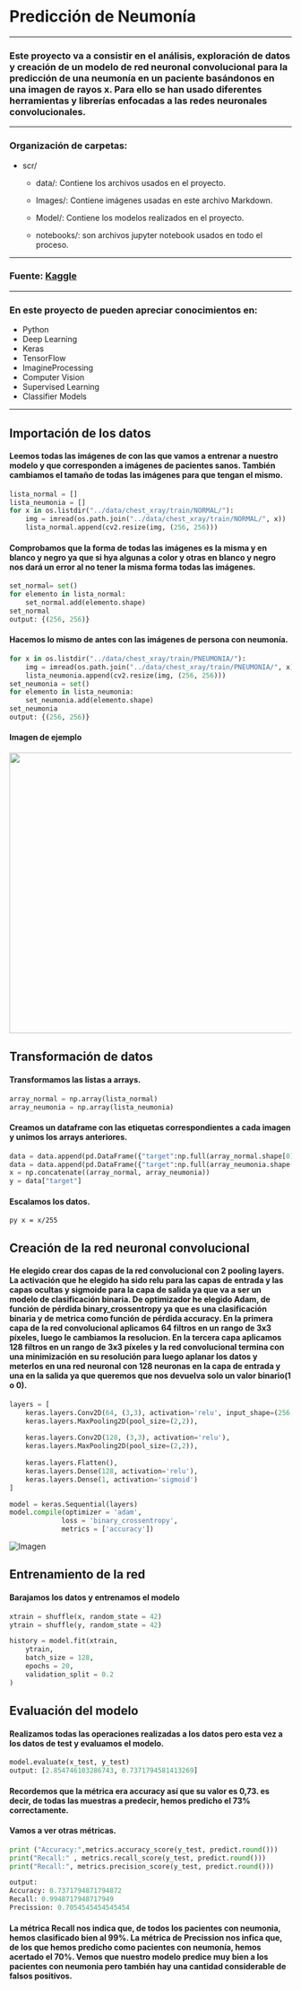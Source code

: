# **Predicción de Neumonía**

-----
### Este proyecto va a consistir en el análisis, exploración de datos y creación de un modelo de red neuronal convolucional para la predicción de una neumonía en un paciente basándonos en una imagen de rayos x. Para ello se han usado diferentes herramientas y librerías enfocadas a las redes neuronales convolucionales.



-----

### Organización de carpetas: 

* scr/
    * data/: Contiene los archivos usados en el proyecto.
    
    * Images/: Contiene imágenes usadas en este archivo Markdown.

    * Model/: Contiene los modelos realizados en el proyecto.

    * notebooks/: son archivos jupyter notebook usados en todo el proceso.

------

### Fuente: [Kaggle](https://www.kaggle.com/datasets/paultimothymooney/chest-xray-pneumonia)

------

### En este proyecto de pueden apreciar conocimientos en:

* Python
* Deep Learning
* Keras
* TensorFlow
* ImagineProcessing
* Computer Vision
* Supervised Learning
* Classifier Models

------

## **Importación de los datos**

#### Leemos todas las imágenes de con las que vamos a entrenar a nuestro modelo y que corresponden a imágenes de pacientes sanos. También cambiamos el tamaño de todas las imágenes para que tengan el mismo.

```py
lista_normal = []
lista_neumonia = []
for x in os.listdir("../data/chest_xray/train/NORMAL/"):
    img = imread(os.path.join("../data/chest_xray/train/NORMAL/", x))
    lista_normal.append(cv2.resize(img, (256, 256)))
```
#### Comprobamos que la forma de todas las imágenes es la misma y en blanco y negro ya que si hya algunas a color y otras en blanco y negro nos dará un error al no tener la misma forma todas las imágenes.
```py
set_normal= set()
for elemento in lista_normal:
    set_normal.add(elemento.shape)
set_normal
output: {(256, 256)}
```
#### Hacemos lo mismo de antes con las imágenes de persona con neumonía.
```py
for x in os.listdir("../data/chest_xray/train/PNEUMONIA/"):
    img = imread(os.path.join("../data/chest_xray/train/PNEUMONIA/", x),as_gray=True)
    lista_neumonia.append(cv2.resize(img, (256, 256)))
set_neumonia = set()
for elemento in lista_neumonia:
    set_neumonia.add(elemento.shape)
set_neumonia
output: {(256, 256)}
```
#### Imagen de ejemplo

<img src="src/data/chest_xray/train/NORMAL/IM-0115-0001.jpeg"  width="600" height="500">

## Transformación de datos
#### Transformamos las listas a arrays.
```py
array_normal = np.array(lista_normal)
array_neumonia = np.array(lista_neumonia)
```
#### Creamos un dataframe con las etiquetas correspondientes a cada imagen y unimos los arrays anteriores.

```py
data = data.append(pd.DataFrame({"target":np.full(array_normal.shape[0], 0)}))
data = data.append(pd.DataFrame({"target":np.full(array_neumonia.shape[0], 1)}), ignore_index=True)
x = np.concatenate((array_normal, array_neumonia))
y = data["target"]
```
#### Escalamos los datos.
``py
x = x/255
``

## Creación de la red neuronal convolucional
#### He elegido crear dos capas de la red convolucional con 2 pooling layers. La activación que he elegido ha sido relu para las capas de entrada y las capas ocultas y sigmoide para la capa de salida ya que va a ser un modelo de clasificación binaria. De optimizador he elegido Adam, de función de pérdida binary_crossentropy ya que es una clasificación binaria y de metrica como función de pérdida accuracy. En la primera capa de la red convolucional aplicamos 64 filtros en un rango de 3x3 píxeles, luego le cambiamos la resolucion. En la tercera capa aplicamos 128 filtros en un rango de 3x3 píxeles y la red convolucional termina con una minimización en su resolución para luego aplanar los datos y meterlos en una red neuronal con 128 neuronas en la capa de entrada y una en la salida ya que queremos que nos devuelva solo un valor binario(1 o 0).
```py
layers = [
    keras.layers.Conv2D(64, (3,3), activation='relu', input_shape=(256,256, 1)),
    keras.layers.MaxPooling2D(pool_size=(2,2)),
    
    keras.layers.Conv2D(128, (3,3), activation='relu'),
    keras.layers.MaxPooling2D(pool_size=(2,2)),
    
    keras.layers.Flatten(),
    keras.layers.Dense(128, activation='relu'),
    keras.layers.Dense(1, activation='sigmoid')
]

model = keras.Sequential(layers)
model.compile(optimizer = 'adam',
             loss = 'binary_crossentropy',
             metrics = ['accuracy'])
```
![Imagen](src/images/Imagen1.PNG)
## Entrenamiento de la red

#### Barajamos los datos y entrenamos el modelo

```py
xtrain = shuffle(x, random_state = 42)
ytrain = shuffle(y, random_state = 42)

history = model.fit(xtrain,
    ytrain,
    batch_size = 128,
    epochs = 20,
    validation_split = 0.2
)
```

## Evaluación del modelo

#### Realizamos todas las operaciones realizadas a los datos pero esta vez a los datos de test y evaluamos el modelo.

```py
model.evaluate(x_test, y_test)
output: [2.854746103286743, 0.7371794581413269]
```
#### Recordemos que la métrica era accuracy así que su valor es 0,73. es decir, de todas las muestras a predecir, hemos predicho el 73% correctamente.

#### Vamos a ver otras métricas.

```py
print ("Accuracy:",metrics.accuracy_score(y_test, predict.round()))
print("Recall:" , metrics.recall_score(y_test, predict.round()))
print("Recall:", metrics.precision_score(y_test, predict.round()))

output: 
Accuracy: 0.7371794871794872
Recall: 0.9948717948717949
Precission: 0.7054545454545454
```

#### La métrica Recall nos indica que, de todos los pacientes con neumonia, hemos clasificado bien al 99%. La métrica de Precission nos infica que, de los que hemos predicho como pacientes con neumonía, hemos acertado el 70%. Vemos que nuestro modelo predice muy bien a los pacientes con neumonia pero también hay una cantidad considerable de falsos positivos.
